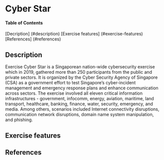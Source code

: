 # Cyber Star

#### Table of Contents
[Decription] (#description)
[Exercise features] (#exercise-features)
[References] (#references)

## Description

Exercise Cyber Star is a Singaporean nation-wide cybersecurity exercise which in 2019, gathered more than 250 participants from the public and private sectors. It is organized by the Cyber Security Agency of Singapore (CSA) as a government effort to test Singapore’s cyber-incident management and emergency response plans and enhance communication across sectors. The exercise involved all eleven critical information infrastructures - government, infocomm, energy, aviation, maritime, land transport, healthcare, banking, finance, water, security, emergency, and media. Among others, scenarios included Internet connectivity disruptions, communication network disruptions, domain name system manipulation, and phishing.

## Exercise features

## References